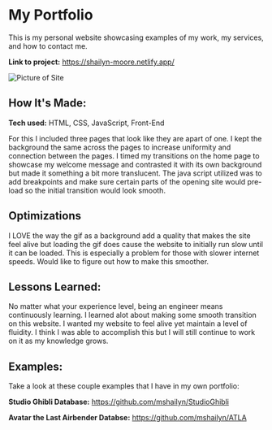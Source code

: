# My Portfolio
This is my personal website showcasing examples of my work, my services, and how to contact me.

**Link to project:** https://shailyn-moore.netlify.app/

![Picture of Site](images/main.png?raw=true "Shailyn Moore's Portfolio")

## How It's Made:

**Tech used:** HTML, CSS, JavaScript, Front-End

For this I included three pages that look like they are apart of one. I kept the background the same across the pages to increase uniformity and connection between the pages. I timed my transitions on the home page to showcase my welcome message and contrasted it with its own background but made it something a bit more translucent. The java script utilized was to add breakpoints and make sure certain parts of the opening site would pre-load so the initial transition would look smooth.

## Optimizations

I LOVE the way the gif as a background add a quality that makes the site feel alive but loading the gif does cause the website to initially run slow until it can be loaded. This is especially a problem for those with slower internet speeds. Would like to figure out how to make this smoother. 

## Lessons Learned:

No matter what your experience level, being an engineer means continuously learning. I learned alot about making some smooth transition on this website. I wanted my website to feel alive yet maintain a level of fluidity. I think I was able to accomplish this but I will still continue to work on it as my knowledge grows.

## Examples:
Take a look at these couple examples that I have in my own portfolio:

**Studio Ghibli Database:** https://github.com/mshailyn/StudioGhibli

**Avatar the Last Airbender Databse:** https://github.com/mshailyn/ATLA




